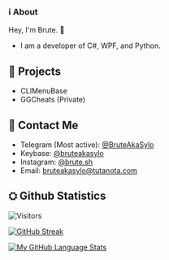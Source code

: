 ### ℹ️ About 

Hey, I'm Brute. 👋

- I am a developer of C#, WPF, and Python.

## 🔭 Projects

- CLIMenuBase
- GGCheats (Private)

## 🤝 Contact Me

- Telegram (Most active): [@BruteAkaSylo](https://t.me/BruteAkaSylo)
- Keybase: [@bruteakasylo](https://keybase.io/bruteakasylo)
- Instagram: [@brute.sh](https://www.instagram.com/brute.sh/)
- Email: bruteakasylo@tutanota.com


## ⛭ Github Statistics
![Visitors](https://komarev.com/ghpvc/?username=bruteakasylo&color=blueviolet)

[![GitHub Streak ](http://github-readme-streak-stats.herokuapp.com?user=bruteakasylo&theme=tokyonight&hide_border=true)](https://git.io/streak-stats)

[![My GitHub Language Stats](https://github-readme-stats.vercel.app/api/top-langs/?username=bruteakasylo&langs_count=5&theme=tokyonight&hide_border=true)]()

